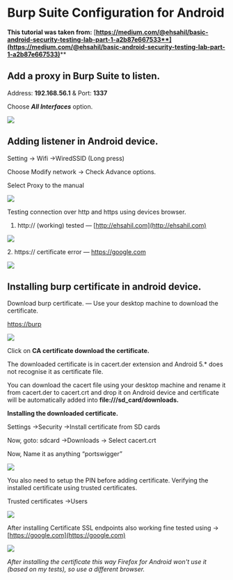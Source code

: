# Burp Suite Configuration for Android

**This tutorial was taken from:** [**https://medium.com/@ehsahil/basic-android-security-testing-lab-part-1-a2b87e667533**](https://medium.com/@ehsahil/basic-android-security-testing-lab-part-1-a2b87e667533)****

## Add a proxy in Burp Suite to listen.

Address: **192.168.56.1** & Port: **1337**

Choose _**All Interfaces**_ option.

![](https://miro.medium.com/max/700/1\*0Bn7HvqI775Nr5fXGcqoJA.png)

## **Adding listener in Android device.**

Setting → Wifi →WiredSSID (Long press)

Choose Modify network → Check Advance options.

Select Proxy to the manual

![](https://miro.medium.com/max/700/1\*gkDuYqWMldFuYguQuID7sw.png)

Testing connection over http and https using devices browser.

1. http:// (working) tested — [http://ehsahil.com](http://ehsahil.com)

![](https://miro.medium.com/max/700/1\*LJ2uhK2JqKYY\_wYkH3jwbw.png)

2\. https:// certificate error — https://google.com

![](https://miro.medium.com/max/700/1\*M-AoG6Yqo21D9qgQHLCSzQ.png)

## **Installing burp certificate in android device.**

Download burp certificate. — Use your desktop machine to download the certificate.

[https://burp](http://burp)

![](https://miro.medium.com/max/700/1\*f4LjnkNs7oA1f4XokEeiTw.png)

Click on **CA certificate download the certificate.**

The downloaded certificate is in cacert.der extension and Android 5.\* does not recognise it as certificate file.

You can download the cacert file using your desktop machine and rename it from cacert.der to cacert.crt and drop it on Android device and certificate will be automatically added into **file:///sd\_card/downloads.**

**Installing the downloaded certificate.**

Settings →Security →Install certificate from SD cards

Now, goto: sdcard →Downloads → Select cacert.crt

Now, Name it as anything “portswigger”

![](https://miro.medium.com/max/700/1\*lDtlQ1FfcHEytrSZNvs2Mw.png)

You also need to setup the PIN before adding certificate. Verifying the installed certificate using trusted certificates.

Trusted certificates →Users

![](https://miro.medium.com/max/700/1\*dvEffIIS0-dPE6q3ycFx3Q.png)

After installing Certificate SSL endpoints also working fine tested using → [https://google.com](https://google.com)

![](https://miro.medium.com/max/700/1\*lt0ZvZH60HI0ud1eE9jAnA.png)

*After installing the certificate this way Firefox for Android won't use it (based on my tests), so use a different browser.*
